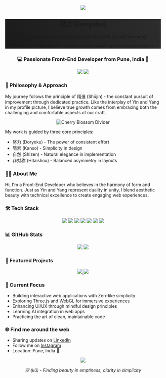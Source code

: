 <div align="center">
  <img src="https://capsule-render.vercel.app/api?type=waving&color=gradient&customColorList=14,15,18,20&height=200&section=header&text=陰陽%20(Yin%20and%20Yang)&fontSize=70&animation=fadeIn&fontColor=ffffff" />
</div>

<div align="center" style="background: linear-gradient(45deg, #1a1a1a, #2d2d2d);">
  <h2>努力 (Doryoku)</h2>
  <p><i>"The magic you are looking for is in the work you are avoiding"</i></p>
  <p><small>- A reminder of 精進 (Shōjin) - continuous improvement through dedicated practice</small></p>
</div>

<h3 align="center">💻 Passionate Front-End Developer from Pune, India 🌸</h3>

<div align="center">
  <a href="https://linkedin.com/in/sugatraj-sarwade-7ab158190"><img src="https://img.shields.io/badge/LinkedIn-0077B5?style=for-the-badge&logo=linkedin&logoColor=white"/></a>
  <a href="https://instagram.com/rajx_sarwade"><img src="https://img.shields.io/badge/Instagram-E4405F?style=for-the-badge&logo=instagram&logoColor=white"/></a>
</div>

### 🎋 Philosophy & Approach
My journey follows the principle of 精進 (Shōjin) - the constant pursuit of improvement through dedicated practice. Like the interplay of Yin and Yang in my profile picture, I believe true growth comes from embracing both the challenging and comfortable aspects of our craft.

<div align="center">
  <img src="https://raw.githubusercontent.com/Sugatraj/Sugatraj/main/assets/divider.png" alt="Cherry Blossom Divider" />
</div>

My work is guided by three core principles:
- 努力 (Doryoku) - The power of consistent effort
- 簡素 (Kanso) - Simplicity in design
- 自然 (Shizen) - Natural elegance in implementation
- 非対称 (Hitaishou) - Balanced asymmetry in layouts

### 👨‍💻 About Me
Hi, I'm a Front-End Developer who believes in the harmony of form and function. Just as Yin and Yang represent duality in unity, I blend aesthetic beauty with technical excellence to create engaging web experiences.

### 🛠️ Tech Stack
<p align="center">
  <img src="https://img.shields.io/badge/HTML5-E34F26?style=for-the-badge&logo=html5&logoColor=white"/>
  <img src="https://img.shields.io/badge/CSS3-1572B6?style=for-the-badge&logo=css3&logoColor=white"/>
  <img src="https://img.shields.io/badge/JavaScript-F7DF1E?style=for-the-badge&logo=javascript&logoColor=black"/>
  <img src="https://img.shields.io/badge/React-20232A?style=for-the-badge&logo=react&logoColor=61DAFB"/>
  <img src="https://img.shields.io/badge/Bootstrap-563D7C?style=for-the-badge&logo=bootstrap&logoColor=white"/>
  <img src="https://img.shields.io/badge/Tailwind-38B2AC?style=for-the-badge&logo=tailwind-css&logoColor=white"/>
  <img src="https://img.shields.io/badge/Java-ED8B00?style=for-the-badge&logo=openjdk&logoColor=white"/>
</p>

### 📊 GitHub Stats
<div align="center">
  <img src="https://github-readme-stats.vercel.app/api?username=Sugatraj&show_icons=true&theme=dark&bg_color=000000&title_color=ff69b4&icon_color=ff69b4&text_color=ffffff&border_color=2d2d2d"/>
  <img src="https://github-readme-streak-stats.herokuapp.com/?user=Sugatraj&theme=dark&background=000000&border=2d2d2d&ring=ff69b4&fire=ff69b4&currStreakLabel=ff69b4"/>
</div>

### 🌟 Featured Projects
<div align="center">
  <a href="https://github.com/Sugatraj/Login-Page-Bootstrap">
    <img src="https://github-readme-stats.vercel.app/api/pin/?username=Sugatraj&repo=Login-Page-Bootstrap&theme=dark&bg_color=000000&title_color=ff69b4&icon_color=ff69b4&text_color=ffffff&border_color=2d2d2d"/>
  </a>
  <a href="https://github.com/Sugatraj/Guitar-3D-Site-ThreeJS">
    <img src="https://github-readme-stats.vercel.app/api/pin/?username=Sugatraj&repo=Guitar-3D-Site-ThreeJS&theme=dark&bg_color=000000&title_color=ff69b4&icon_color=ff69b4&text_color=ffffff&border_color=2d2d2d"/>
  </a>
</div>

### 🎯 Current Focus
- Building interactive web applications with Zen-like simplicity
- Exploring Three.js and WebGL for immersive experiences
- Enhancing UI/UX through mindful design principles
- Learning AI integration in web apps
- Practicing the art of clean, maintainable code

### 🌐 Find me around the web 
- Sharing updates on [LinkedIn](https://linkedin.com/in/sugatraj-sarwade-7ab158190)
- Follow me on [Instagram](https://instagram.com/rajx_sarwade)
- Location: Pune, India 🍁

<div align="center">
  <img src="https://capsule-render.vercel.app/api?type=waving&color=gradient&customColorList=14,15,18,20&height=100&section=footer"/>
  <p><i>空 (kū) - Finding beauty in emptiness, clarity in simplicity</i></p>
</div>